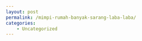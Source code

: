 ```yaml
---
layout: post
permalink: /mimpi-rumah-banyak-sarang-laba-laba/
categories:
    - Uncategorized
---
```


